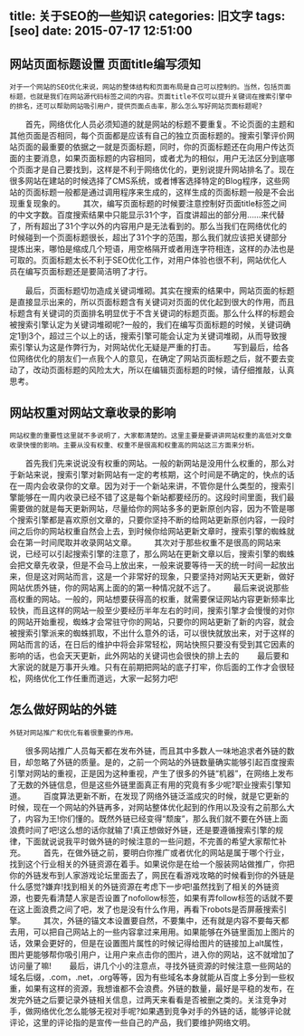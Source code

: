 title: 关于SEO的一些知识
categories: 旧文字
tags: [seo]
date: 2015-07-17 12:51:00
---
网站页面标题设置 页面title编写须知
--------------------
    对于一个网站的SEO优化来说，网站的整体结构和页面布局是自己可以控制的。当然，包括页面标题，也就是我们在网站源代码标签之间的内容。页面title不仅可以提升关键词在搜索引擎中的排名，还可以帮助网站吸引用户，提供页面点击率，那么怎么写好网站页面标题呢?
　　首先，网络优化人员必须知道的就是网站的标题不要重复。不论页面的主题和其他页面是否相同，每个页面都是应该有自己的独立页面标题的。搜索引擎评价网站页面的最重要的依据之一就是页面标题，同时，你的页面标题还在向用户传达页面的主要消息，如果页面标题的内容相同，或者尤为的相似，用户无法区分到底哪个页面才是自己要找到，这样是不利于网络优化的，更别说提升网站排名了。现在很多网站在建站的时候选择了CMS系统，或者博客选择特定的Blog程序，这些网站的页面标题一般都是通过调用程序来生成的，这样生成的页面标题一般是不会出现重复现象的。
　　其次，编写页面标题的时候要注意控制好页面title标签之间的中文字数。百度搜索结果中只能显示31个字，百度讲超出的部分用......来代替了，所有超出了31个字以外的内容用户是无法看到的。那么当我们在网络优化的时候碰到一个页面标题很长，超出了31个字的范围，那么我们就应该把关键部分提炼出来，哪怕是缩成几个短语，用空格隔开或者用连字符相连，这样的办法也是可取的。页面标题太长不利于SEO优化工作，对用户体验也很不利，网站优化人员在编写页面标题还是要简洁明了才行。


<!--more-->


　　最后，页面标题切勿造成关键词堆砌。其实在搜索的结果中，网站页面的标题是直接显示出来的，所以页面标题含有关键词对页面的优化起到很大的作用，而且标题含有关键词的页面排名明显优于不含关键词的标题页面。那么什么样的标题会被搜索引擎认定为关键词堆砌呢?一般的，我们在编写页面标题的时候，关键词确定1到3个，超过三个以上的话，搜索引擎可能会认定为关键词堆砌，从而导致搜索引擎认为这是作弊行为，对网站优化无疑是严重的打击。
　　写到最后，给各位网络优化的朋友们一点我个人的意见，在确定了网站页面标题之后，就不要去变动了，改动页面标题的风险太大，所以在编辑页面标题的时候，请仔细推敲，认真思考。

网站权重对网站文章收录的影响
--------------
    网站权重的重要性这里就不多说明了，大家都清楚的。这里主要是要讲讲网站权重的高低对文章收录快慢的影响。主要从没有权重、权重不是很高和权重高的网站这三方面来分析。
　　首先我们先来说说没有权重的网站。一般的新网站是没用什么权重的，那么对于新站来说，搜索引擎对新网站有一定的考核期，这个时间是不确定的，快点的话在一周内会收录你的文章。因为对于一个新站来讲，不管你是什么类型的，搜索引擎能够在一周内收录已经不错了这是每个新站都要经历的。这段时间里面，我们最需要做的就是每天更新网站，尽量给你的网站多多的更新原创内容，因为不管是哪个搜索引擎都是喜欢原创文章的，只要你坚持不断的给网站更新原创内容，一段时间之后你的网站权重自然会上去，到时候你给网站更新文章时，搜索引擎的蜘蛛就会在第一时间爬取并收录网站文章。
　　其次对于那些权重不是很高的网站来说，已经可以引起搜索引擎的注意了，那么网站在更新文章以后，搜索引擎的蜘蛛会把文章先收录，但是不会马上放出来，一般来说要等待一天的统一时间一起放出来，但是这对网站而言，这是一个非常好的现象，只要坚持对网站天天更新，做好网站优质外链，你的网站离上面的的第一种情况就不远了。
　　最后来说说那些高权重的网站。一般的，网站想要获得高的权重，就需要保证网站内容更新频率比较快，而且这样的网站一般至少要经历半年左右的时间，搜索引擎才会慢慢的对你的网站开始重视，蜘蛛才会常驻守你的网站，只要你的网站更新了新的内容，就会被搜索引擎派来的蜘蛛抓取，不出什么意外的话，可以很快就放出来，对于这样的网站而言的话，在日后的维护中将会非常轻松，网站快照只要没有受到其它因素的影响的话，也会天天更新，此外网站的关键词也会很快的排上去的
　　最后要和大家说的就是万事开头难。只有在前期把网站的底子打牢，你后面的工作才会很轻松，网络优化工作任重而道远，大家一起努力吧!

怎么做好网站的外链
---------
    外链对网站推广和优化有着很重要的作用。
　　很多网站推广人员每天都在发布外链，而且其中多数人一味地追求者外链的数目，却忽略了外链的质量。是的，之前一个网站的外链数量确实能够引起百度搜索引擎对网站的重视，正是因为这种重视，产生了很多的外链“机器”，在网络上发布了无数的外链信息，但是这些外链里面真正有用的究竟有多少呢?职业搜索引擎知道。
　　百度算法更新不断，在发现了网络外链泛滥成灾的时候，就是它更新的时候，现在一个网站的外链再多，对网站整体优化起到的作用以及没有之前那么大了，内容为王!你们懂的。既然外链已经变得“颓废”，那么我们就不要在外链上面浪费时间了吧!这么想的话你就输了!真正想做好外链，还是要遵循搜索引擎的规律，下面就说说我平时做外链的时候注意的一些问题，不完善的希望大家帮忙补充。
　　首先，在做外链之前，要明白你推广或者优化的网站是属于哪个行业，找到这个行业相关的外链资源在着手。如果说你是在给一个服装网站做推广，你把你的外链发布到人家游戏论坛里面去了，网民在看游戏攻略的时候看到你的外链是什么感觉?嫌弃!找到相关的外链资源在考虑下一步吧!虽然找到了相关的外链资源，也要先看清楚人家是否设置了nofollow标签，如果有弄follow标签的话就不要在这上面浪费之间了吧，发了也是没有什么作用，再看下robots是否屏蔽搜索引擎。
　　其次，外链的锚文本设置要自然，不要集中，还有就是内容不要每天都去用，可以把自己网站上的一些内容拿过来用用。如果能够在外链里面加上图片的话，效果会更好的，但是在设置图片属性的时候记得给图片的链接加上alt属性，图片更能够帮你吸引用户，让用户来点击你的图片，进入你的网站，这不就增加了访问量了嘛!
　　最后，讲几个小的注意点，寻找外链资源的时候注意一些网站的域名后缀，.com，.net，.org等等，因为有些域名本身就能从百度上多分到一些权重，如果有这样的资源，我想谁都不会浪费。外链的数量，最好是平稳的发布，在发完外链之后要记录外链相关信息，过两天来看看是否被删之类的。关注竞争对手，做网络优化怎么能够无视对手呢?如果遇到竞争对手的外链的话，能够评论就评论，这里的评论指的是宣传一些自己的产品，我们要维护网络文明。

